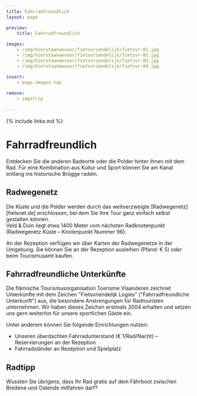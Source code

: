 ```yaml
---
title: Fahrradfreundlich
layout: page

preview:
    title: Fahrradfreundlich
    
images:
    - /img/hierstaanwevoor/fietsvriendelijk/fietsvr-01.jpg
    - /img/hierstaanwevoor/fietsvriendelijk/fietsvr-02.jpg
    - /img/hierstaanwevoor/fietsvriendelijk/fietsvr-03.jpg
    - /img/hierstaanwevoor/fietsvriendelijk/fietsvr-04.jpg

insert:
    - page-images-top
    
remove:
    - imgstrip
    
---
```



{% include links.md %}

# Fahrradfreundlich
Entdecken Sie die anderen Badeorte oder die Polder hinter ihnen mit dem Rad. Für eine Kombination aus Kultur und Sport können Sie am Kanal entlang ins historische Brügge radeln.


## Radwegenetz
Die Küste und die Polder werden durch das weitverzweigte [Radwegenetz][fietsnet.de] erschlossen, bei dem Sie Ihre Tour ganz einfach selbst gestalten können.<br>
Veld & Duin liegt etwa 1400 Meter vom nächsten Radknotenpunkt (Radwegenetz Küste – Knotenpunkt Nummer 96).

An der Rezeption verfügen wir über Karten der Radwegenetze in der Umgebung. Sie können Sie an der Rezeption ausleihen (Pfand: € 5) oder beim Tourismusamt kaufen.


## Fahrradfreundliche Unterkünfte
Die flämische Tourismusorganisation Toerisme Vlaanderen zeichnet Unterkünfte mit dem Zeichen "Fietsvriendelijk Logies" ("Fahrradfreundliche Unterkunft") aus, die besondere Anstrengungen für Radtouristen unternehmen.
Wir haben dieses Zeichen erstmals 2004 erhalten und setzen uns gern weiterhin für unsere sportlichen Gäste ein.

Unter anderem können Sie folgende Einrichtungen nutzen:


- Unseren überdachten Fahrradunterstand (€ 1/Rad/Nacht) – Reservierungen an der Rezeption
- Fahrradständer an Rezeption und Spielplatz


## Radtipp
Wussten Sie übrigens, dass Ihr Rad gratis auf dem Fährboot zwischen Bredene und Ostende mitfahren darf?


